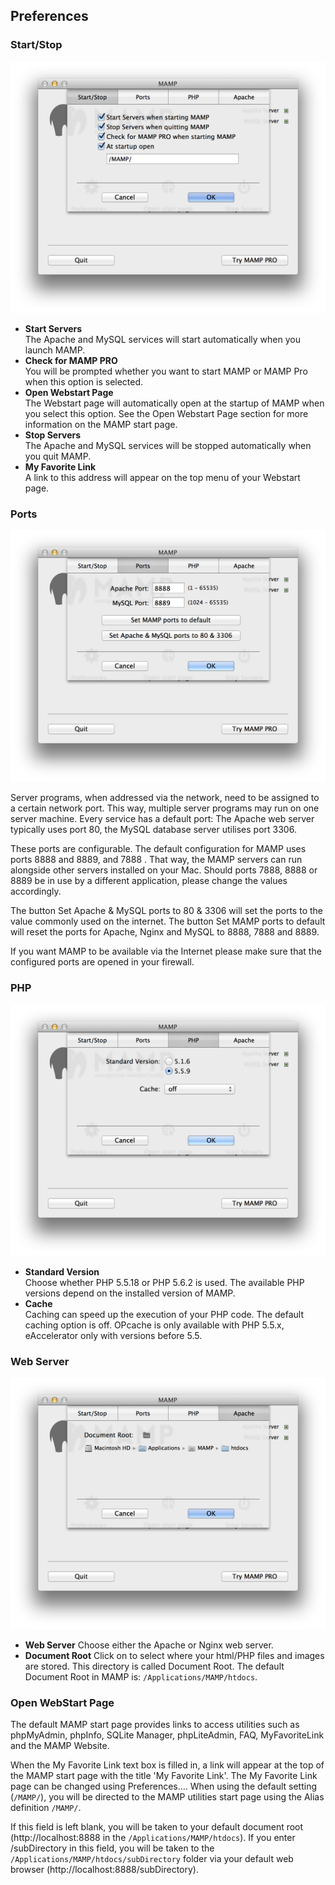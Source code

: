 ## Preferences

### Start/Stop

![MAMP](StartStop.png)

*   **Start Servers**  
   The Apache and MySQL services will start automatically when you launch MAMP.
*   **Check for MAMP PRO**  
   You will be prompted whether you want to start MAMP or MAMP Pro when this option is selected.
*   **Open Webstart Page**  
   The Webstart page will automatically open at the startup of MAMP when you select this option. See the Open Webstart Page section for more information on the MAMP start page.
*   **Stop Servers**  
   The Apache and MySQL services will be stopped automatically when you quit MAMP.
*   **My Favorite Link**  
   A link to this address will appear on the top menu of your Webstart page.

### Ports

![MAMP](Ports.png)

Server programs, when addressed via the network, need to be assigned to a certain network port. This way, multiple server programs may run on one server machine. Every service has a default port: The Apache web server typically uses port 80, the MySQL database server utilises port 3306.

These ports are configurable. The default configuration for MAMP uses ports 8888 and 8889, and 7888 . That way, the MAMP servers can run alongside other servers installed on your Mac. Should ports 7888, 8888 or 8889 be in use by a different application, please change the values accordingly.

The button Set Apache & MySQL ports to 80 & 3306 will set the ports to the value commonly used on the internet. The button Set MAMP ports to default will reset the ports for Apache, Nginx and MySQL to 8888, 7888 and 8889.

If you want MAMP to be available via the Internet please make sure that the configured ports are opened in your firewall.

### PHP

![MAMP](PHP.png)

*   **Standard Version**  
   Choose whether PHP 5.5.18 or PHP 5.6.2 is used. The available PHP versions depend on the installed version of MAMP.
*   **Cache**  
   Caching can speed up the execution of your PHP code. The default caching option is off. OPcache is only available with PHP    5.5.x, eAccelerator only with versions before 5.5.


### Web Server

![MAMP](WebServer.png)

*   **Web Server**
   Choose either the Apache or Nginx web server.
*   **Document Root** 
   Click on  to select where your html/PHP files and images are stored. This directory is called Document Root. The default     Document Root in MAMP is: `/Applications/MAMP/htdocs`.

### Open WebStart Page

The default MAMP start page provides links to access utilities such as phpMyAdmin, phpInfo, SQLite Manager, phpLiteAdmin, FAQ, MyFavoriteLink and the MAMP Website.

When the My Favorite Link text box is filled in, a link will appear at the top of the MAMP start page with the title 'My Favorite Link'. The My Favorite Link page can be changed using Preferences…. When using the default setting (`/MAMP/`), you will be directed to the MAMP utilities start page using the Alias  definition `/MAMP/`.

If this field is left blank, you will be taken to your default document root (http://localhost:8888 in the `/Applications/MAMP/htdocs`). If you enter /subDirectory in this field, you will be taken to the `/Applications/MAMP/htdocs/subDirectory` folder via your default web browser (http://localhost:8888/subDirectory).
